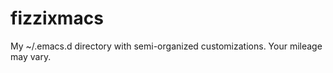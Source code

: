 fizzixmacs
==========

My ~/.emacs.d directory with semi-organized customizations.  Your mileage may vary.
